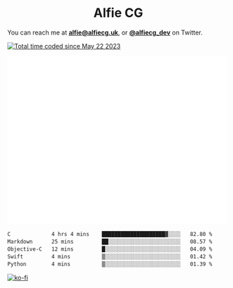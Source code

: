 <h1 align="center">Alfie CG</h1>

You can reach me at **alfie@alfiecg.uk**, or **[@alfiecg_dev](https://twitter.com/alfiecg_dev)** on Twitter.

<a href="https://wakatime.com/@61592169-b9cf-4af8-b6fa-8ac7d4369b01"><img src="https://wakatime.com/badge/user/61592169-b9cf-4af8-b6fa-8ac7d4369b01.svg" alt="Total time coded since May 22 2023" /></a>


<img align="center" src="/github-metrics.svg" alt="Metrics" width="500">

 <!--[![GitHub Streak](https://streak-stats.demolab.com/?user=alfiecg24)](https://git.io/streak-stats)-->

<!--START_SECTION:waka-->

```txt
C             4 hrs 4 mins    ████████████████████▓░░░░   82.80 %
Markdown      25 mins         ██░░░░░░░░░░░░░░░░░░░░░░░   08.57 %
Objective-C   12 mins         █░░░░░░░░░░░░░░░░░░░░░░░░   04.09 %
Swift         4 mins          ▒░░░░░░░░░░░░░░░░░░░░░░░░   01.42 %
Python        4 mins          ▒░░░░░░░░░░░░░░░░░░░░░░░░   01.39 %
```

<!--END_SECTION:waka-->

[![ko-fi](https://ko-fi.com/img/githubbutton_sm.svg)](https://ko-fi.com/M4M5R3BHU)
